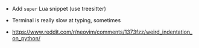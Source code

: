 - Add ``super`` Lua snippet (use treesitter)


- Terminal is really slow at typing, sometimes
- https://www.reddit.com/r/neovim/comments/1373fzz/weird_indentation_on_python/

